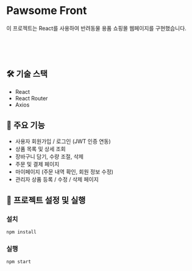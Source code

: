#  Pawsome Front

이 프로젝트는 React를 사용하여 반려동물 용품 쇼핑몰 웹페이지를 구현했습니다.

<br><br><br>

## 🛠 기술 스택

- React
- React Router
- Axios



## 🌟 주요 기능

- 사용자 회원가입 / 로그인 (JWT 인증 연동)
- 상품 목록 및 상세 조회
- 장바구니 담기, 수량 조절, 삭제
- 주문 및 결제 페이지
- 마이페이지 (주문 내역 확인, 회원 정보 수정)
- 관리자 상품 등록 / 수정 / 삭제 페이지



## 🚀 프로젝트 설정 및 실행

### 설치

```bash
npm install
```

### 실행

```bash
npm start
